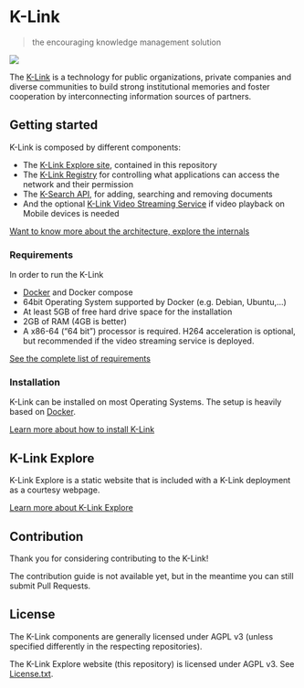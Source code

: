 # K-Link

> the encouraging knowledge management solution

![](./klink-explore-static.png)

The [K-Link](https://k-link.technology) is a technology for public organizations, private companies and diverse communities to build strong institutional memories and foster cooperation by interconnecting information sources of partners.

## Getting started

K-Link is composed by different components:

- The [K-Link Explore site](./docs/website.md), contained in this repository
- The [K-Link Registry](https://github.com/k-box/k-link-registry) for controlling what applications can access 
  the network and their permission
- The [K-Search API](https://github.com/k-box/k-search), for adding, searching and removing documents
- And the optional [K-Link Video Streaming Service](https://github.com/k-box/k-link-video-streaming) if video playback on Mobile devices is needed

[Want to know more about the architecture, explore the internals](./docs/index.md)

### Requirements

In order to run the K-Link

- [Docker](https://www.docker.com/) and Docker compose
- 64bit Operating System supported by Docker (e.g. Debian, Ubuntu,...)
- At least 5GB of free hard drive space for the installation
- 2GB of RAM (4GB is better)
- A x86-64 (“64 bit”) processor is required. H264 acceleration is optional, but recommended if the video streaming service is deployed.

[See the complete list of requirements](./docs/requirements.md)

### Installation

K-Link can be installed on most Operating Systems. The setup is heavily based on [Docker](https://www.docker.com/).

[Learn more about how to install K-Link](./docs/installation.md)

## K-Link Explore 

K-Link Explore is a static website that is included with a K-Link deployment as a courtesy webpage.

[Learn more about K-Link Explore](./docs/website.md)

## Contribution

Thank you for considering contributing to the K-Link!

The contribution guide is not available yet, but in the meantime you can still submit Pull Requests.

## License

The K-Link components are generally licensed under AGPL v3 (unless specified differently in the respecting repositories).

The K-Link Explore website (this repository) is licensed under AGPL v3. See [License.txt](./LICENSE.txt).
